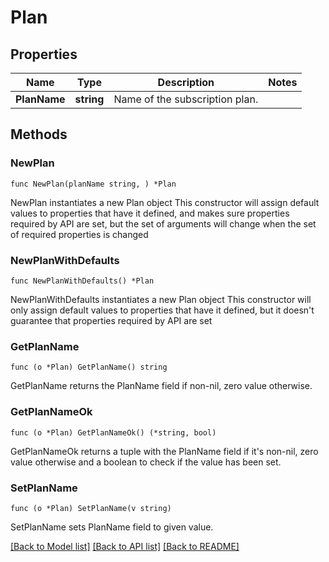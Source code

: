# Plan

## Properties

Name | Type | Description | Notes
------------ | ------------- | ------------- | -------------
**PlanName** | **string** | Name of the subscription plan. | 

## Methods

### NewPlan

`func NewPlan(planName string, ) *Plan`

NewPlan instantiates a new Plan object
This constructor will assign default values to properties that have it defined,
and makes sure properties required by API are set, but the set of arguments
will change when the set of required properties is changed

### NewPlanWithDefaults

`func NewPlanWithDefaults() *Plan`

NewPlanWithDefaults instantiates a new Plan object
This constructor will only assign default values to properties that have it defined,
but it doesn't guarantee that properties required by API are set

### GetPlanName

`func (o *Plan) GetPlanName() string`

GetPlanName returns the PlanName field if non-nil, zero value otherwise.

### GetPlanNameOk

`func (o *Plan) GetPlanNameOk() (*string, bool)`

GetPlanNameOk returns a tuple with the PlanName field if it's non-nil, zero value otherwise
and a boolean to check if the value has been set.

### SetPlanName

`func (o *Plan) SetPlanName(v string)`

SetPlanName sets PlanName field to given value.



[[Back to Model list]](../README.md#documentation-for-models) [[Back to API list]](../README.md#documentation-for-api-endpoints) [[Back to README]](../README.md)


